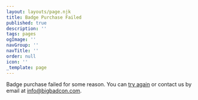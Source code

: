 ```yaml
---
layout: layouts/page.njk
title: Badge Purchase Failed
published: true
description: ''
tags: pages
ogImage: ''
navGroup: ''
navTitle: ''
order: null
icon: ''
_template: page
---
```


Badge purchase failed for some reason. You can [try again](/buy-a-badge) or contact us by email at [info@bigbadcon.com](mailto:info@bigbadcon.com).
